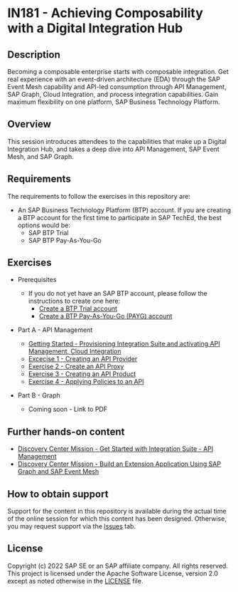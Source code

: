 # IN181 - Achieving Composability with a Digital Integration Hub

## Description

Becoming a composable enterprise starts with composable integration. Get real experience with an event-driven architecture (EDA) through the SAP Event Mesh capability and API-led consumption through API Management, SAP Graph, Cloud Integration, and process integration capabilities. Gain maximum flexibility on one platform, SAP Business Technology Platform.

## Overview

This session introduces attendees to the capabilities that make up a Digital Integration Hub, and takes a deep dive into API Management, SAP Event Mesh, and SAP Graph. 

## Requirements

The requirements to follow the exercises in this repository are:
- An SAP Business Technology Platform (BTP) account. If you are creating a BTP account for the first time to participate in SAP TechEd, the best options would be: 
    - SAP BTP Trial
    - SAP BTP Pay-As-You-Go 

## Exercises

- Prerequisites
    - If you do not yet have an SAP BTP account, please follow the instructions to create one here:
        - [Create a BTP Trial account](https://developers.sap.com/tutorials/hcp-create-trial-account.html)
        - [Create a BTP Pay-As-You-Go (PAYG) account](https://store.sap.com/dcp/en/product/display-9999951781_live_v1)
     
- Part A - API Management
     - [Getting Started - Provisioning Integration Suite and activating API Management, Cloud Integration](../main/exercises/exercise0/README.md)
     - [Excecise 1 - Creating an API Provider](../main/exercises/exercise1/README.md)
     - [Exercise 2 - Create an API Proxy](../main/exercises/exercise2/README.md)
     - [Exercise 3 - Creating an API Product](../main/exercises/exercise3/README.md)
     - [Exercise 4 - Applying Policies to an API](../main/exercises/exercise4/README.md)
    
- Part B - Graph
    - Coming soon - Link to PDF
    
## Further hands-on content
- [Discovery Center Mission - Get Started with Integration Suite - API Management](https://discovery-center.cloud.sap/missiondetail/3062/3072/)
- [Discovery Center Mission - Build an Extension Application Using SAP Graph and SAP Event Mesh](https://discovery-center.cloud.sap/missiondetail/3702/3745/)

## How to obtain support

Support for the content in this repository is available during the actual time of the online session for which this content has been designed. Otherwise, you may request support via the [Issues](../../issues) tab.

## License
Copyright (c) 2022 SAP SE or an SAP affiliate company. All rights reserved. This project is licensed under the Apache Software License, version 2.0 except as noted otherwise in the [LICENSE](LICENSES/Apache-2.0.txt) file.
